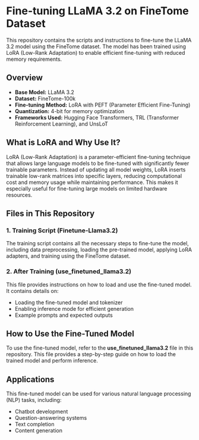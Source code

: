 # Fine-tuning LLaMA 3.2 on FineTome Dataset

This repository contains the scripts and instructions to fine-tune the LLaMA 3.2 model using the FineTome dataset. The model has been trained using LoRA (Low-Rank Adaptation) to enable efficient fine-tuning with reduced memory requirements.

## Overview

- **Base Model:** LLaMA 3.2
- **Dataset:** FineTome-100k
- **Fine-tuning Method:** LoRA with PEFT (Parameter Efficient Fine-Tuning)
- **Quantization:** 4-bit for memory optimization
- **Frameworks Used:** Hugging Face Transformers, TRL (Transformer Reinforcement Learning), and UnsLoT

## What is LoRA and Why Use It?
LoRA (Low-Rank Adaptation) is a parameter-efficient fine-tuning technique that allows large language models to be fine-tuned with significantly fewer trainable parameters. Instead of updating all model weights, LoRA inserts trainable low-rank matrices into specific layers, reducing computational cost and memory usage while maintaining performance. This makes it especially useful for fine-tuning large models on limited hardware resources.

## Files in This Repository

### 1. Training Script (Finetune-Llama3.2)
The training script contains all the necessary steps to fine-tune the model, including data preprocessing, loading the pre-trained model, applying LoRA adapters, and training using the FineTome dataset. 

### 2. After Training (use_finetuned_llama3.2)
This file provides instructions on how to load and use the fine-tuned model. It contains details on:
- Loading the fine-tuned model and tokenizer
- Enabling inference mode for efficient generation
- Example prompts and expected outputs

## How to Use the Fine-Tuned Model
To use the fine-tuned model, refer to the **use_finetuned_llama3.2** file in this repository. This file provides a step-by-step guide on how to load the trained model and perform inference.

## Applications
This fine-tuned model can be used for various natural language processing (NLP) tasks, including:
- Chatbot development
- Question-answering systems
- Text completion
- Content generation


